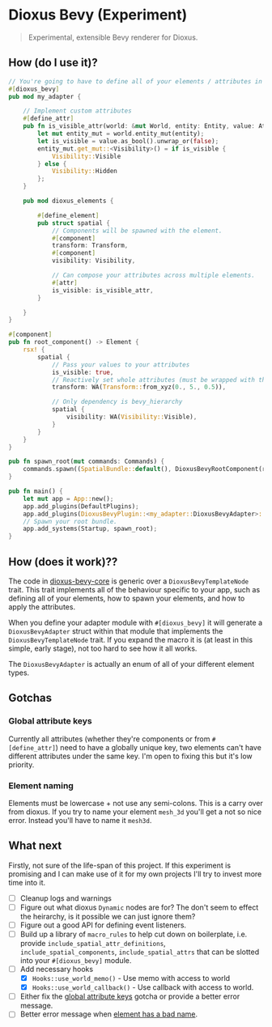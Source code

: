 # Dioxus Bevy (Experiment)

> Experimental, extensible Bevy renderer for Dioxus.

## How (do I use it)?

```rust
// You're going to have to define all of your elements / attributes in here.
#[dioxus_bevy]
pub mod my_adapter {

    // Implement custom attributes
    #[define_attr]
    pub fn is_visible_attr(world: &mut World, entity: Entity, value: AttributeValue) {
        let mut entity_mut = world.entity_mut(entity);
        let is_visible = value.as_bool().unwrap_or(false);
        entity_mut.get_mut::<Visibility>() = if is_visible {
            Visibility::Visible
        } else {
            Visibility::Hidden
        };
    }

    pub mod dioxus_elements {

        #[define_element]
        pub struct spatial {
            // Components will be spawned with the element.
            #[component]
            transform: Transform,
            #[component]
            visibility: Visibility,

            // Can compose your attributes across multiple elements. 
            #[attr]
            is_visible: is_visible_attr,
        }

    }
}

#[component]
pub fn root_component() -> Element {
    rsx! {
        spatial {
            // Pass your values to your attributes
            is_visible: true,
            // Reactively set whole attributes (must be wrapped with the WA, WrappedAttribute, struct)
            transform: WA(Transform::from_xyz(0., 5., 0.5)),

            // Only dependency is bevy_hierarchy
            spatial {
                visibility: WA(Visibility::Visible),
            }
        }
    }
}

pub fn spawn_root(mut commands: Commands) {
    commands.spawn((SpatialBundle::default(), DioxusBevyRootComponent(root)));
}

pub fn main() {
    let mut app = App::new();
    app.add_plugins(DefaultPlugins);
    app.add_plugins(DioxusBevyPlugin::<my_adapter::DioxusBevyAdapter>::default());
    // Spawn your root bundle.
    app.add_systems(Startup, spawn_root);
}

```

## How (does it work)??

The code in [dioxus-bevy-core](./dioxus-bevy-core/) is generic over a 
`DioxusBevyTemplateNode` trait.  This trait implements all of the 
behaviour specific to your app, such as defining all of your elements,
how to spawn your elements, and how to apply the attributes.

When you define your adapter module with `#[dioxus_bevy]` it will generate 
a `DioxusBevyAdapter` struct within that module that implements the `DioxusBevyTemplateNode`
trait.  If you expand the macro it is (at least in this simple, early stage), 
not too hard to see how it all works.

The `DioxusBevyAdapter` is actually an enum of all of your different element types.

## Gotchas 

### Global attribute keys
Currently all attributes (whether they're components or from `#[define_attr]`)
need to have a globally unique key, two elements can't have different attributes
under the same key.  I'm open to fixing this but it's low priority.

### Element naming
Elements must be lowercase + not use any semi-colons.  This is a carry over from dioxus.
If you try to name your element `mesh_3d` you'll get a not so nice error.  Instead you'll
have to name it `mesh3d`.

## What next

Firstly, not sure of the life-span of this project.  If this experiment is promising and I can make use of it 
for my own projects I'll try to invest more time into it.

- [ ] Cleanup logs and warnings
- [ ] Figure out what dioxus `Dynamic` nodes are for?  The don't seem to effect the heirarchy, is it possible we can just ignore them? 
- [ ] Figure out a good API for defining event listeners. 
- [ ] Build up a library of `macro_rules` to help cut down on boilerplate, i.e. provide `include_spatial_attr_definitions`, `include_spatial_components`, `include_spatial_attrs` that can be slotted into your `#[dioxus_bevy]` module.
- [ ] Add necessary hooks
    - [x] `Hooks::use_world_memo()` - Use memo with access to world 
    - [x] `Hooks::use_world_callback()` - Use callback with access to world.
- [ ] Either fix the [global attribute keys](#global-attribute-keys) gotcha or provide a better error message.
- [ ] Better error message when [element has a bad name](#element-naming).
